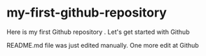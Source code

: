 # my-first-github-repository
Here is my first Github repository . Let's get started with Github

README.md file was just edited manually. One more edit at Github

